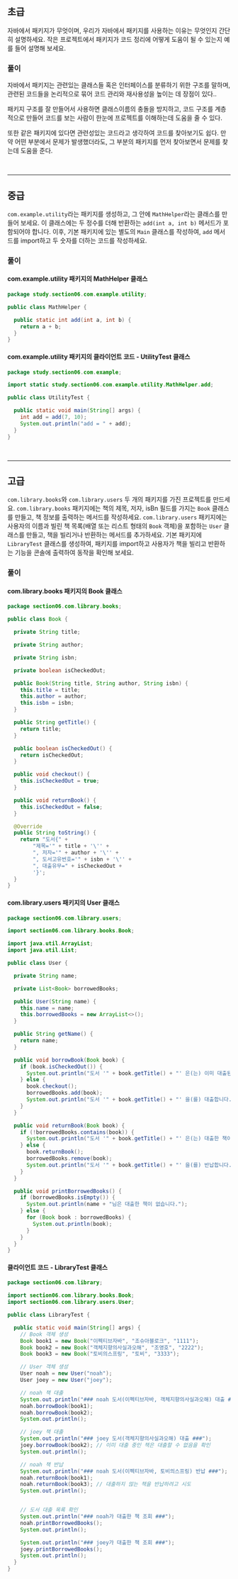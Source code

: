 ## 초급

자바에서 패키지가 무엇이며, 우리가 자바에서 패키지를 사용하는 이유는 무엇인지 간단히 설명하세요. 작은 프로젝트에서 패키지가 코드 정리에 어떻게 도움이 될 수 있는지 예를 들어 설명해 보세요.

### 풀이
자바에서 패키지는 관련있는 클래스들 혹은 인터페이스를 분류하기 위한 구조를 말하며, 관련된 코드들을 논리적으로 묶어 코드 관리와 재사용성을 높이는 데 장점이 있다..<p>
패키지 구조를 잘 만들어서 사용하면 클래스이름의 충돌을 방지하고, 코드 구조를 계층적으로 만들어 코드를 보는 사람이 한눈에 프로젝트를 이해하는데 도움을 줄 수 있다.<p>
또한 같은 패키지에 있다면 관련성있는 코드라고 생각하여 코드를 찾아보기도 쉽다. 만약 어떤 부분에서 문제가 발생했더라도, 그 부분의 패키지를 먼저 찾아보면서 문제를 찾는데 도움을 준다. 


<br>

----

## 중급

`com.example.utility`라는 패키지를 생성하고, 그 안에 `MathHelper`라는 클래스를 만들어 보세요. 이 클래스에는 두 정수를 더해 반환하는 `add(int a, int b)` 메서드가 포함되어야 합니다. 이후, 기본 패키지에 있는 별도의 `Main` 클래스를 작성하여, `add` 메서드를 import하고 두 숫자를 더하는 코드를 작성하세요.

### 풀이

#### com.example.utility 패키지의 MathHelper 클래스
```java
package study.section06.com.example.utility;

public class MathHelper {

  public static int add(int a, int b) {
    return a + b;
  }
}
```

#### com.example.utility 패키지의 클라이언트 코드 - UtilityTest 클래스
```java
package study.section06.com.example;

import static study.section06.com.example.utility.MathHelper.add;

public class UtilityTest {

  public static void main(String[] args) {
    int add = add(7, 10);
    System.out.println("add = " + add);
  }
}
```

<br>

----

## 고급

`com.library.books`와 `com.library.users` 두 개의 패키지를 가진 프로젝트를 만드세요. `com.library.books` 패키지에는 책의 제목, 저자, isBn 필드를 가지는 `Book` 클래스를 만들고, 책 정보를 출력하는 메서드를 작성하세요. `com.library.users` 패키지에는 사용자의 이름과 빌린 책 목록(배열 또는 리스트 형태의 `Book` 객체)을 포함하는 `User` 클래스를 만들고, 책을 빌리거나 반환하는 메서드를 추가하세요. 기본 패키지에 `LibraryTest` 클래스를 생성하여, 패키지를 import하고 사용자가 책을 빌리고 반환하는 기능을 콘솔에 출력하여 동작을 확인해 보세요.

### 풀이

#### com.library.books 패키지의 Book 클래스
```java
package section06.com.library.books;

public class Book {

  private String title;

  private String author;

  private String isbn;

  private boolean isCheckedOut;

  public Book(String title, String author, String isbn) {
    this.title = title;
    this.author = author;
    this.isbn = isbn;
  }

  public String getTitle() {
    return title;
  }

  public boolean isCheckedOut() {
    return isCheckedOut;
  }

  public void checkout() {
    this.isCheckedOut = true;
  }

  public void returnBook() {
    this.isCheckedOut = false;
  }

  @Override
  public String toString() {
    return "도서{" +
        "제목='" + title + '\'' +
        ", 저자='" + author + '\'' +
        ", 도서고유번호='" + isbn + '\'' +
        ", 대출유무=" + isCheckedOut +
        '}';
  }
}
```

#### com.library.users 패키지의 User 클래스
```java
package section06.com.library.users;

import section06.com.library.books.Book;

import java.util.ArrayList;
import java.util.List;

public class User {

  private String name;

  private List<Book> borrowedBooks;

  public User(String name) {
    this.name = name;
    this.borrowedBooks = new ArrayList<>();
  }

  public String getName() {
    return name;
  }

  public void borrowBook(Book book) {
    if (book.isCheckedOut()) {
      System.out.println("도서 '" + book.getTitle() + "' 은(는) 이미 대출된 도서입니다.");
    } else {
      book.checkout();
      borrowedBooks.add(book);
      System.out.println("도서 '" + book.getTitle() + "' 을(를) 대출합니다.");
    }
  }

  public void returnBook(Book book) {
    if (!borrowedBooks.contains(book)) {
      System.out.println("도서 '" + book.getTitle() + "' 은(는) 대출한 책이 아닙니다.");
    } else {
      book.returnBook();
      borrowedBooks.remove(book);
      System.out.println("도서 '" + book.getTitle() + "' 을(를) 반납합니다.");
    }
  }

  public void printBorrowedBooks() {
    if (borrowedBooks.isEmpty()) {
      System.out.println(name + "님은 대출한 책이 없습니다.");
    } else {
      for (Book book : borrowedBooks) {
        System.out.println(book);
      }
    }
  }
}
```

#### 클라이언트 코드 - LibraryTest 클래스
```java
package section06.com.library;

import section06.com.library.books.Book;
import section06.com.library.users.User;

public class LibraryTest {

  public static void main(String[] args) {
    // Book 객체 생성
    Book book1 = new Book("이펙티브자바", "조슈아블로크", "1111");
    Book book2 = new Book("객체지향의사실과오해", "조영호", "2222");
    Book book3 = new Book("토비의스프링", "토비", "3333");

    // User 객체 생성
    User noah = new User("noah");
    User joey = new User("joey");

    // noah 책 대출
    System.out.println("### noah 도서(이펙티브자바, 객체지향의사실과오해) 대출 ###");
    noah.borrowBook(book1);
    noah.borrowBook(book2);
    System.out.println();

    // joey 책 대출
    System.out.println("### joey 도서(객체지향의사실과오해) 대출 ###");
    joey.borrowBook(book2); // 이미 대출 중인 책은 대출할 수 없음을 확인
    System.out.println();

    // noah 책 반납
    System.out.println("### noah 도서(이펙티브자바, 토비의스프링) 반납 ###");
    noah.returnBook(book1);
    noah.returnBook(book3); // 대출하지 않는 책을 반납하려고 시도
    System.out.println();


    // 도서 대출 목록 확인
    System.out.println("### noah가 대출한 책 조회 ###");
    noah.printBorrowedBooks();
    System.out.println();

    System.out.println("### joey가 대출한 책 조회 ###");
    joey.printBorrowedBooks();
    System.out.println();
  }
}
```